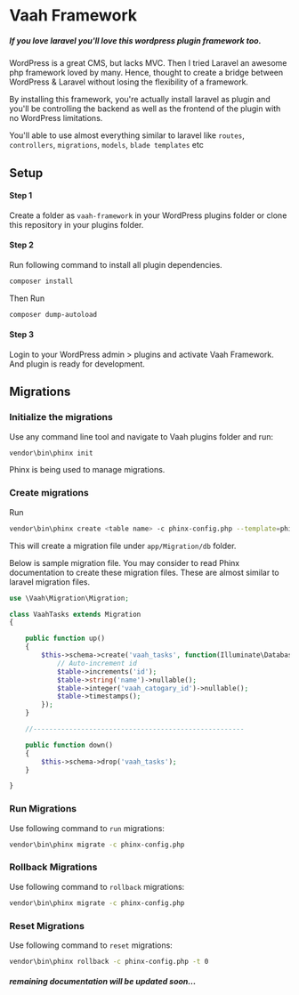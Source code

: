 # Vaah Framework
##### If you love laravel you'll love this wordpress plugin framework too.
 
WordPress is a great CMS, but lacks MVC. Then I tried Laravel an awesome php framework loved by many. Hence, thought to create a bridge between WordPress & Laravel without losing the flexibility of a framework.

By installing this framework, you're actually install laravel as plugin and you'll be controlling the backend as well as the frontend of the plugin with no WordPress limitations.
 
 You'll able to use almost everything similar to laravel like ```routes```, ```controllers```, ```migrations```, ```models```, ```blade templates```  etc

 ## Setup
 
 #### Step 1
 Create a folder as ```vaah-framework``` in your WordPress plugins folder or clone this repository in your plugins folder.
 
#### Step 2
  Run following command to install all plugin dependencies.
  
   ```bash
   composer install
   ```
  Then Run
 ```bash
 composer dump-autoload
 ```


#### Step 3
  Login to your WordPress admin > plugins and activate Vaah Framework. And plugin is ready for development. 


## Migrations

### Initialize the migrations
Use any command line tool and navigate to Vaah plugins folder and run:

 ```bash
 vendor\bin\phinx init
 ```
Phinx is being used to manage migrations.

### Create migrations
Run

 ```bash
 vendor\bin\phinx create <table name> -c phinx-config.php --template=phinx-template.php.dist
 ```
 This will create a migration file under ```app/Migration/db``` folder.


Below is sample migration file. You may consider to read Phinx documentation to create these migration files. These are almost similar to laravel migration files.

```php
use \Vaah\Migration\Migration;

class VaahTasks extends Migration
{

    public function up()
    {
        $this->schema->create('vaah_tasks', function(Illuminate\Database\Schema\Blueprint $table){
            // Auto-increment id
            $table->increments('id');
            $table->string('name')->nullable();
            $table->integer('vaah_catogary_id')->nullable();
            $table->timestamps();
        });
    }

    //-----------------------------------------------------

    public function down()
    {
        $this->schema->drop('vaah_tasks');
    }

}
```

### Run Migrations
Use following command to ```run``` migrations:

 ```bash
vendor\bin\phinx migrate -c phinx-config.php
 ```


### Rollback Migrations
Use following command to ```rollback``` migrations:
               	
 ```bash
vendor\bin\phinx migrate -c phinx-config.php
 ```

### Reset Migrations

Use following command to ```reset``` migrations:
               	
 ```bash
vendor\bin\phinx rollback -c phinx-config.php -t 0
 ```
 
 ##### remaining documentation will be updated soon...
 
